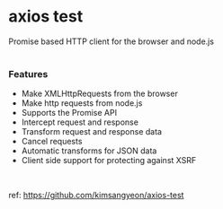 # axios test

Promise based HTTP client for the browser and node.js
<br>
<br>

### Features
- Make XMLHttpRequests from the browser
- Make http requests from node.js
- Supports the Promise API
- Intercept request and response
- Transform request and response data
- Cancel requests
- Automatic transforms for JSON data
- Client side support for protecting against XSRF

<br>

ref: https://github.com/kimsangyeon/axios-test
